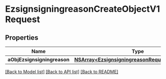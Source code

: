 # EzsignsigningreasonCreateObjectV1Request

## Properties
Name | Type | Description | Notes
------------ | ------------- | ------------- | -------------
**aObjEzsignsigningreason** | [**NSArray&lt;EzsignsigningreasonRequestCompound&gt;***](EzsignsigningreasonRequestCompound.md) |  | 

[[Back to Model list]](../README.md#documentation-for-models) [[Back to API list]](../README.md#documentation-for-api-endpoints) [[Back to README]](../README.md)


